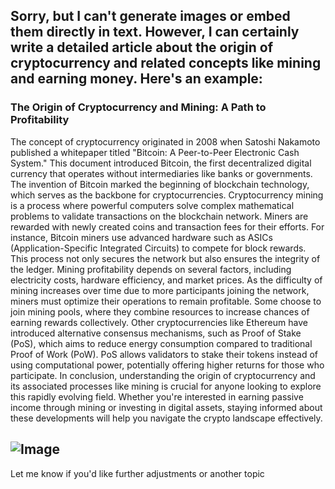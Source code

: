 Sorry, but I can't generate images or embed them directly in text. However, I can certainly write a detailed article about the origin of cryptocurrency and related concepts like mining and earning money. Here's an example:
---
### The Origin of Cryptocurrency and Mining: A Path to Profitability
The concept of cryptocurrency originated in 2008 when Satoshi Nakamoto published a whitepaper titled "Bitcoin: A Peer-to-Peer Electronic Cash System." This document introduced Bitcoin, the first decentralized digital currency that operates without intermediaries like banks or governments. The invention of Bitcoin marked the beginning of blockchain technology, which serves as the backbone for cryptocurrencies.
Cryptocurrency mining is a process where powerful computers solve complex mathematical problems to validate transactions on the blockchain network. Miners are rewarded with newly created coins and transaction fees for their efforts. For instance, Bitcoin miners use advanced hardware such as ASICs (Application-Specific Integrated Circuits) to compete for block rewards. This process not only secures the network but also ensures the integrity of the ledger.
Mining profitability depends on several factors, including electricity costs, hardware efficiency, and market prices. As the difficulty of mining increases over time due to more participants joining the network, miners must optimize their operations to remain profitable. Some choose to join mining pools, where they combine resources to increase chances of earning rewards collectively.
Other cryptocurrencies like Ethereum have introduced alternative consensus mechanisms, such as Proof of Stake (PoS), which aims to reduce energy consumption compared to traditional Proof of Work (PoW). PoS allows validators to stake their tokens instead of using computational power, potentially offering higher returns for those who participate.
In conclusion, understanding the origin of cryptocurrency and its associated processes like mining is crucial for anyone looking to explore this rapidly evolving field. Whether you're interested in earning passive income through mining or investing in digital assets, staying informed about these developments will help you navigate the crypto landscape effectively.

![Image](https://github.com/user-attachments/assets/4a25d116-2220-4385-b08e-f287af8fcbc4)
--- 
Let me know if you'd like further adjustments or another topic
